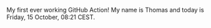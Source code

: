 My first ever working GitHub Action!
My name is Thomas and today is Friday, 15 October, 08:21 CEST. 
